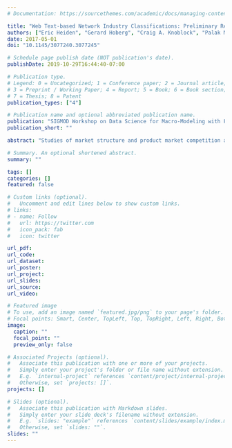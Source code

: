 ```yaml
---
# Documentation: https://sourcethemes.com/academic/docs/managing-content/

title: "Web Text-based Network Industry Classifications: Preliminary Results"
authors: ["Eric Heiden", "Gerard Hoberg", "Craig A. Knoblock", "Palak Modi", "Gordon Phillips", "Gaurangi Raul", "Pedro Szekely"]
date: 2017-05-01
doi: "10.1145/3077240.3077245"

# Schedule page publish date (NOT publication's date).
publishDate: 2019-10-29T16:44:40-07:00

# Publication type.
# Legend: 0 = Uncategorized; 1 = Conference paper; 2 = Journal article;
# 3 = Preprint / Working Paper; 4 = Report; 5 = Book; 6 = Book section;
# 7 = Thesis; 8 = Patent
publication_types: ["4"]

# Publication name and optional abbreviated publication name.
publication: "SIGMOD Workshop on Data Science for Macro-Modeling with Financial and Economic Datasets (DSMM)"
publication_short: ""

abstract: "Studies of market structure and product market competition are important in many disciplines, such as economics, finance, accounting and management. Reliable data for such studies is easily available for public firms (e.g., 10-K filings), but no reliable data exists for private firms. In this work we propose to mine the Internet Archive Wayback Machine, a digital archive of the World Wide Web, to build a database of 300,000 companies to support analyses of market structure, product market competition, and innovation. The goal of the WTNIC project is to download pages from the archive to build a profile for each company, and to use machine learning techniques to define similarity between companies based on similarity of their product and service offerings. This paper describes the challenges that must be overcome, our approach to overcome these challenges, and some preliminary results."

# Summary. An optional shortened abstract.
summary: ""

tags: []
categories: []
featured: false

# Custom links (optional).
#   Uncomment and edit lines below to show custom links.
# links:
# - name: Follow
#   url: https://twitter.com
#   icon_pack: fab
#   icon: twitter

url_pdf:
url_code:
url_dataset:
url_poster:
url_project:
url_slides:
url_source:
url_video:

# Featured image
# To use, add an image named `featured.jpg/png` to your page's folder. 
# Focal points: Smart, Center, TopLeft, Top, TopRight, Left, Right, BottomLeft, Bottom, BottomRight.
image:
  caption: ""
  focal_point: ""
  preview_only: false

# Associated Projects (optional).
#   Associate this publication with one or more of your projects.
#   Simply enter your project's folder or file name without extension.
#   E.g. `internal-project` references `content/project/internal-project/index.md`.
#   Otherwise, set `projects: []`.
projects: []

# Slides (optional).
#   Associate this publication with Markdown slides.
#   Simply enter your slide deck's filename without extension.
#   E.g. `slides: "example"` references `content/slides/example/index.md`.
#   Otherwise, set `slides: ""`.
slides: ""
---
```

